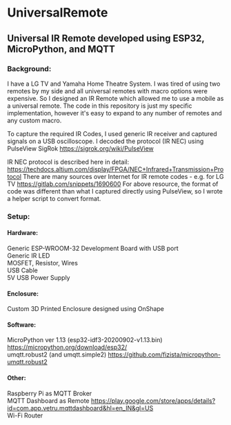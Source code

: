 # UniversalRemote
## Universal IR Remote developed using ESP32, MicroPython, and MQTT

### Background:
I have a LG TV and Yamaha Home Theatre System. I was tired of using two remotes by my side and all universal remotes with macro options were expensive. So I designed an IR Remote which allowed me to use a mobile as a universal remote. The code in this repository is just my specific implementation, however it's easy to expand to any number of remotes and any custom macro.

To capture the required IR Codes, I used generic IR receiver and captured signals on a USB oscilloscope. I decoded the protocol (IR NEC) using PulseView SigRok https://sigrok.org/wiki/PulseView 

IR NEC protocol is described here in detail: https://techdocs.altium.com/display/FPGA/NEC+Infrared+Transmission+Protocol
There are many sources over Internet for IR remote codes - e.g. for LG TV https://gitlab.com/snippets/1690600
For above resource, the format of code was different than what I captured directly using PulseView, so I wrote a helper script to convert format.

### Setup:
#### Hardware:
Generic ESP-WROOM-32 Development Board with USB port  
Generic IR LED  
MOSFET, Resistor, Wires  
USB Cable  
5V USB Power Supply  
#### Enclosure:
Custom 3D Printed Enclosure designed using OnShape  
#### Software:
MicroPython ver 1.13 (esp32-idf3-20200902-v1.13.bin) https://micropython.org/download/esp32/  
umqtt.robust2 (and umqtt.simple2) https://github.com/fizista/micropython-umqtt.robust2  
#### Other:
Raspberry Pi as MQTT Broker  
MQTT Dashboard as Remote https://play.google.com/store/apps/details?id=com.app.vetru.mqttdashboard&hl=en_IN&gl=US  
Wi-Fi Router  
